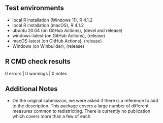 ## Test environments
* local R installation (Windows 11), R 4.1.2
* local R installation (macOS), R 4.1.2
* ubuntu 20.04 (on GitHub Actions), (devel and release)
* windows-latest (on GitHub Actions), (release)
* macOS-latest (on GitHub Actions), (release)
* Windows (on Winbuilder), (release)

## R CMD check results

0 errors | 0 warnings | 0 notes

## Additional Notes

* On the original submission, we were asked if there is a reference to add to the description. This package covers a large number of different measures common to redistricting. There is currently no publication which covers more than a few of each.
